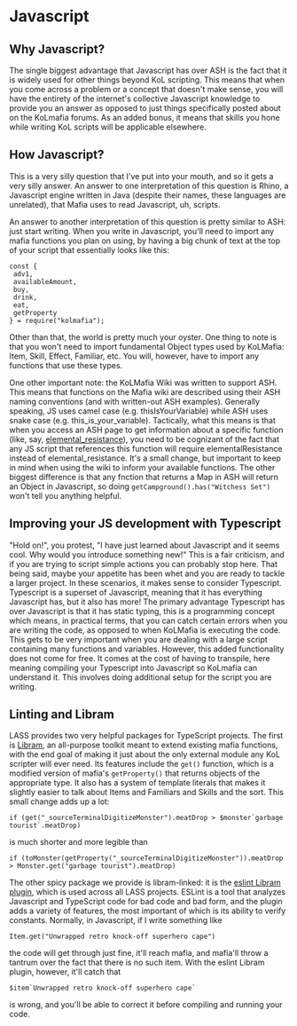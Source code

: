 
# Javascript

## Why Javascript?

The single biggest advantage that Javascript has over ASH is the fact that it is widely used for other things beyond KoL scripting. This means that when you come across a problem or a concept that doesn't make sense, you will have the entirety of the internet's collective Javascript knowledge to provide you an answer as opposed to just things specifically posted about on the KoLmafia forums. As an added bonus, it means that skills you hone while writing KoL scripts will be applicable elsewhere. 

## How Javascript?

This is a very silly question that I've put into your mouth, and so it gets a very silly answer. An answer to one interpretation of this question is Rhino, a Javascript engine written in Java (despite their names, these languages are unrelated), that Mafia uses to read Javascript, uh, scripts.

An answer to another interpretation of this question is pretty similar to ASH: just start writing. When you write in Javascript, you'll need to import any mafia functions you plan on using, by having a big chunk of text at the top of your script that essentially looks like this:
```
const {
 adv1,
 availableAmount,
 buy,
 drink,
 eat,
 getProperty
} = require("kolmafia");
```
Other than that, the world is pretty much your oyster. One thing to note is that you won't need to import fundamental Object types used by KoLMafia: Item, Skill, Effect, Familiar, etc. You will, however, have to import any functions that use these types. 

One other important note: the KoLMafia Wiki was written to support ASH. This means that functions on the Mafia wiki are described using their ASH naming conventions (and with written-out ASH examples). Generally speaking, JS uses camel case (e.g. thisIsYourVariable) while ASH uses snake case (e.g. this_is_your_variable). Tactically, what this means is that when you access an ASH page to get information about a specific function (like, say, [elemental_resistance](https://wiki.kolmafia.us/index.php/Elemental_resistance)), you need to be cognizant of the fact that any JS script that references this function will require elementalResistance instead of elemental_resistance. It's a small change, but important to keep in mind when using the wiki to inform your available functions. The other biggest difference is that any fnction that returns a Map in ASH will return an Object in Javascript, so doing `getCampground().has("Witchess Set")` won't tell you anything helpful.

## Improving your JS development with Typescript
"Hold on!", you protest, "I have just learned about Javascript and it seems cool. Why would you introduce something new!" This is a fair criticism, and if you are trying to script simple actions you can probably stop here. That being said, maybe your appetite has been whet and you are ready to tackle a larger project. In these scenarios, it makes sense to consider Typescript. Typescript is a superset of Javascript, meaning that it has everything Javascript has, but it also has more! The primary advantage Typescript has over Javascript is that it has static typing, this is a programming concept which means, in practical terms, that you can catch certain errors when you are writing the code, as opposed to when KoLMafia is executing the code. This gets to be very important when you are dealing with a large script containing many functions and variables. However, this added functionality does not come for free. It comes at the cost of having to transpile, here meaning compiling your Typescript into Javascript so KoLmafia can understand it. This involves doing additional setup for the script you are writing.

## Linting and Libram

LASS provides two very helpful packages for TypeScript projects. The first is [Libram](https://github.com/Loathing-Associates-Scripting-Society/libram), an all-purpose toolkit meant to extend existing mafia functions, with the end goal of making it just about the only external module any KoL scripter will ever need. Its features include the `get()` function, which is a modified version of mafia's `getProperty()` that returns objects of the appropriate type. It also has a system of template literals that makes it slightly easier to talk about Items and Familiars and Skills and the sort. This small change adds up a lot:
```
if (get("_sourceTerminalDigitizeMonster").meatDrop > $monster`garbage tourist`.meatDrop)
```
is much shorter and more legible than
```
if (toMonster(getProperty("_sourceTerminalDigitizeMonster")).meatDrop > Monster.get("garbage tourist").meatDrop)
```
The other spicy package we provide is libram-linked: it is the [eslint Libram plugin](https://github.com/Loathing-Associates-Scripting-Society/eslint-plugin-libram), which is used across all LASS projects. ESLint is a tool that analyzes Javascript and TypeScript code for bad code and bad form, and the plugin adds a variety of features, the most important of which is its ability to verify constants. Normally, in Javascript, if I write something like
```
Item.get("Unwrapped retro knock-off superhero cape")
```
the code will get through just fine, it'll reach mafia, and mafia'll throw a tantrum over the fact that there is no such item. With the eslint Libram plugin, however, it'll catch that
```
$item`Unwrapped retro knock-off superhero cape`
```
is wrong, and you'll be able to correct it before compiling and running your code.
